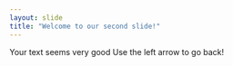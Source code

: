 ```yaml
---
layout: slide
title: "Welcome to our second slide!"
---
```

Your text seems very good
Use the left arrow to go back!
